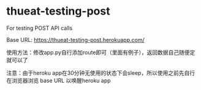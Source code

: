 # thueat-testing-post

For testing POST API calls

Base URL: https://thueat-testing-post.herokuapp.com/

使用方法：修改app.py自行添加route即可（里面有例子），返回数据自己随便定就可以了

注意：由于heroku app在30分钟无使用的状态下会sleep，所以使用之前先自行在浏览器浏览 base URL 以唤醒heroku app
